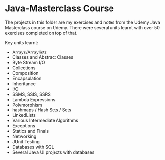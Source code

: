 # Java-Masterclass Course
The projects in this folder are my exercises and notes from the Udemy Java Masterclass course on Udemy.
There were several units learnt with over 50 exercises completed on top of that.

Key units learnt:
- Arrays/Arraylists
- Classes and Abstract Classes
- Byte Stream I/O
- Collections
- Composition
- Encapsulation
- Inheritance
- I/O
- SSMS, SSIS, SSRS
- Lambda Expressions
- Polymorphism
- hashmaps / Hash Sets / Sets
- LinkedLists
- Various Intermediate Algorithms
- Exceptions
- Statics and Finals
- Networking
- JUnit Testing
- Databases with SQL
- Several Java UI projects with databases
